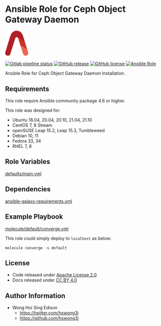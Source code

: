 # Ansible Role for Ceph Object Gateway Daemon

<img src="/alvistack.svg" width="75" alt="AlviStack">

[![Gitlab pipeline status](https://img.shields.io/gitlab/pipeline/alvistack/ansible-role-ceph_rgw/master)](https://gitlab.com/alvistack/ansible-role-ceph_rgw/-/pipelines)
[![GitHub release](https://img.shields.io/github/release/alvistack/ansible-role-ceph_rgw.svg)](https://github.com/alvistack/ansible-role-ceph_rgw/releases)
[![GitHub license](https://img.shields.io/github/license/alvistack/ansible-role-ceph_rgw.svg)](https://github.com/alvistack/ansible-role-ceph_rgw/blob/master/LICENSE)
[![Ansible Role](https://img.shields.io/badge/galaxy-alvistack.ceph_rgw-blue.svg)](https://galaxy.ansible.com/alvistack/ceph_rgw)

Ansible Role for Ceph Object Gateway Daemon Installation.

## Requirements

This role require Ansible community package 4.6 or higher.

This role was designed for:

  - Ubuntu 18.04, 20.04, 20.10, 21.04, 21.10
  - CentOS 7, 8 Stream
  - openSUSE Leap 15.2, Leap 15.3, Tumbleweed
  - Debian 10, 11
  - Fedora 33, 34
  - RHEL 7, 8

## Role Variables

[defaults/main.yml](defaults/main.yml)

## Dependencies

[ansible-galaxy-requirements.yml](ansible-galaxy-requirements.yml)

## Example Playbook

[molecule/default/converge.yml](molecule/default/converge.yml)

This role could simply deploy to `localhost` as below:

    molecule converge -s default

## License

  - Code released under [Apache License 2.0](LICENSE)
  - Docs released under [CC BY 4.0](http://creativecommons.org/licenses/by/4.0/)

## Author Information

  - Wong Hoi Sing Edison
      - <https://twitter.com/hswong3i>
      - <https://github.com/hswong3i>
